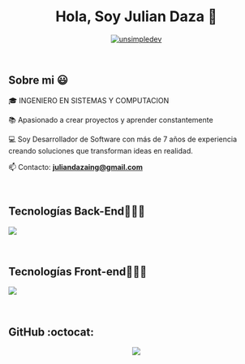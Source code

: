 <h1 align="center">Hola, Soy Julian Daza 👋 </h1> 

<p align="center">
<a href="https://linkedin.com/in/julian-stevan-daza-59344430a" target="blank"><img align="center" src="https://img.shields.io/badge/LinkedIn-0077B5?style=for-the-badge&logo=linkedin&logoColor=white" alt="unsimpledev"/></a>
  </p>
<br>

<h2>Sobre mi 😃</h2>
<!--Intro start-->

<p align="left">
🎓 INGENIERO EN SISTEMAS Y COMPUTACION

📚 Apasionado a crear proyectos y aprender constantemente

💻 Soy Desarrollador de Software con más de 7 años de experiencia creando soluciones que transforman ideas en realidad.

📫 Contacto: **juliandazaing@gmail.com**
<!--Intro end-->
  </p>
<br>

<h2 >Tecnologías Back-End👨🏻‍💻</h2>
<!--tech stack icons-->
<p align="left">
  <a href="https://skillicons.dev">
    <img src="https://skillicons.dev/icons?i=php,laravel,mysql,py,js,git,github&perline=12" />
  </a>
</p>
<br>
<h2 >Tecnologías Front-end👨🏻‍💻</h2>
<!--tech stack icons-->
<p align="left">
  <a href="https://skillicons.dev">
    <img src="https://skillicons.dev/icons?i=js,html,css,bootstrap,&perline=12" />
  </a>
</p>
<br>
<h2>GitHub :octocat:</h2>
<!--- stats & Trophy (start) -->
<p align="center">
  <img  align="center"  src="https://github-readme-stats.anuraghazra1.vercel.app/api/top-langs/?username=JulianDaza-Dev&theme=dark&hide_border=false&no-bg=true&no-frame=true&langs_count=10"/>
</p>  
<!-------------------------->




<!--- stats (end) -->


